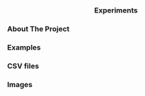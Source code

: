 <a name="readme-top"></a>

<h3 align="center">Experiments</h3>

<!-- ABOUT THE PROJECT -->
### About The Project

### Examples

### CSV files

<!-- * npm
  ```sh
  npm install npm@latest -g
  ``` -->

### Images

   <!-- ```sh
   git clone https://github.com/github_username/repo_name.git
   ```
 -->







